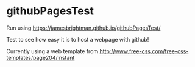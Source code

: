 # githubPagesTest

Run using https://jamesbrightman.github.io/githubPagesTest/

Test to see how easy it is to host a webpage with github!

Currently using a web template from http://www.free-css.com/free-css-templates/page204/instant
